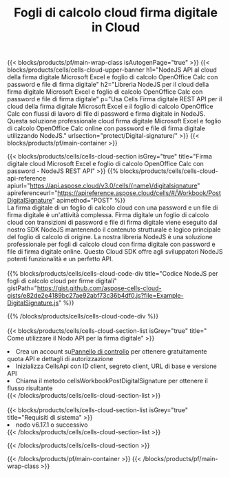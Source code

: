 ﻿---
title:  Fogli di calcolo cloud firma digitale in Cloud
description:  API cloud e SDK per Microsoft Excel e firma digitale OpenOffice Calc. Firma digitale dei fogli di calcolo del Cells Cloud API. L'SDK supporta i tipi di linguaggi di sviluppo. Includono Android, C#, Go, Java, NodeJS, Perl, PHP, Python, Ruby e swift.
url: /it/nodejs/protect/digital-signature/
---
{{< blocks/products/pf/main-wrap-class isAutogenPage="true" >}}
{{< blocks/products/cells/cells-cloud-upper-banner h1="NodeJS API al cloud della firma digitale Microsoft Excel e foglio di calcolo OpenOffice Calc con password e file di firma digitale" h2="Libreria NodeJS per il cloud della firma digitale Microsoft Excel e foglio di calcolo OpenOffice Calc con password e file di firma digitale" p="Usa Cells Firma digitale REST API per il cloud della firma digitale Microsoft Excel e il foglio di calcolo OpenOffice Calc con flussi di lavoro di file di password e firma digitale in NodeJS. Questa soluzione professionale cloud firma digitale Microsoft Excel e foglio di calcolo OpenOffice Calc online con password e file di firma digitale utilizzando NodeJS." urlsection="protect/Digital-signature/" >}}
{{< blocks/products/pf/main-container >}}

{{< blocks/products/cells/cells-cloud-section isGrey="true" title="Firma digitale cloud Microsoft Excel e foglio di calcolo OpenOffice Calc con password - NodeJS REST API" >}}
{{% blocks/products/cells/cells-cloud-api-reference apiurl="https://api.aspose.cloud/v3.0/cells/{name}/digitalsignature" apireferenceurl="https://apireference.aspose.cloud/cells/#/Workbook/PostDigitalSignature" apimethod="POST" %}}
<br/>
La firma digitale di un foglio di calcolo cloud con una password e un file di firma digitale è un'attività complessa. Firma digitale un foglio di calcolo cloud con transizioni di password e file di firma digitale viene eseguito dal nostro SDK NodeJS mantenendo il contenuto strutturale e logico principale del foglio di calcolo di origine. La nostra libreria NodeJS è una soluzione professionale per fogli di calcolo cloud con firma digitale con password e file di firma digitale online. Questo Cloud SDK offre agli sviluppatori NodeJS potenti funzionalità e un perfetto API.
<br/>
<br/>
{{% blocks/products/cells/cells-cloud-code-div title="Codice NodeJS per fogli di calcolo cloud per firme digitali" gistPath="https://gist.github.com/aspose-cells-cloud-gists/e82de2e4189bc27ae92abf73c36b4df0.js?file=Example-DigitalSignature.js" %}}
  
{{% /blocks/products/cells/cells-cloud-code-div %}}
<br/>
<br/>
{{< blocks/products/cells/cells-cloud-section-list isGrey="true" title=" Come utilizzare il Nodo API per la firma digitale" >}}
<li> Crea un account su<a href="https://dashboard.aspose.cloud/">Pannello di controllo</a> per ottenere gratuitamente quota API e dettagli di autorizzazione</li>
<li>Inizializza CellsApi con ID client, segreto client, URL di base e versione API</li>
<li>Chiama il metodo cellsWorkbookPostDigitalSignature per ottenere il flusso risultante</li>
{{< /blocks/products/cells/cells-cloud-section-list >}}
<br/>
<br/>
{{< blocks/products/cells/cells-cloud-section-list isGrey="true" title="Requisiti di sistema" >}}
<li>nodo v6.17.1 o successivo</li>
{{< /blocks/products/cells/cells-cloud-section-list >}}

{{< /blocks/products/cells/cells-cloud-section >}}

{{< /blocks/products/pf/main-container >}}
{{< /blocks/products/pf/main-wrap-class >}}
